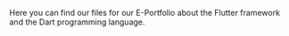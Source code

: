 Here you can find our files for our E-Portfolio about the Flutter framework and the Dart programming language.
